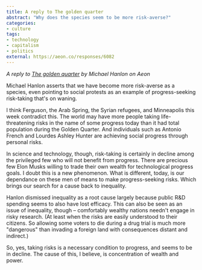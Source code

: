 ```yaml
---
title: A reply to The golden quarter
abstract: "Why does the species seem to be more risk-averse?"
categories:
- culture
tags:
- technology
- capitalism
- politics
external: https://aeon.co/responses/6082
---
```


_A reply to [The golden quarter](https://aeon.co/essays/has-progress-in-science-and-technology-come-to-a-halt) by Michael Hanlon on Aeon_

Michael Hanlon asserts that we have become more risk-averse as a species, even pointing to social protests as an example of progress-seeking risk-taking that's on waning.

I think Ferguson, the Arab Spring, the Syrian refugees, and Minneapolis this week contradict this. The world may have more people taking life-threatening risks in the name of some progress today than it had total population during the Golden Quarter. And individuals such as Antonio French and Lourdes Ashley Hunter are achieving social progress through personal risks.

In science and technology, though, risk-taking is certainly in decline among the privileged few who will not benefit from progress. There are precious few Elon Musks willing to trade their own wealth for technological progress goals. I doubt this is a new phenomenon. What is different, today, is our dependance on these men of means to make progress-seeking risks. Which brings our search for a cause back to inequality.

Hanlon dismissed inequality as a root cause largely because public R&D spending seems to also have lost efficacy. This can also be seen as an issue of inequality, though – comfortably wealthy nations needn't engage in risky research. (At least when the risks are easily understood to their citizens. So allowing some voters to die during a drug trial is much more "dangerous" than invading a foreign land with consequences distant and indirect.)

So, yes, taking risks is a necessary condition to progress, and seems to be in decline. The cause of this, I believe, is concentration of wealth and power.
